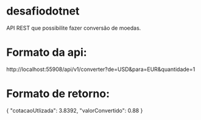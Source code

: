 # desafiodotnet
 API REST que possibilite fazer conversão de moedas.


# Formato da api: 
http://localhost:55908/api/v1/converter?de=USD&para=EUR&quantidade=1

# Formato de retorno: 
{
    "cotacaoUtlizada": 3.8392,
    "valorConvertido": 0.88
}
